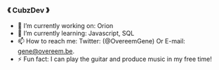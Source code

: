 ###  《 CubzDev 》

- 🔭 I’m currently working on: Orion 
- 🌱 I’m currently learning: Javascript, SQL
- 📫 How to reach me: Twitter: (@OvereemGene) Or E-mail: gene@overeem.be.
- ⚡ Fun fact: I can play the guitar and produce music in my free time!
